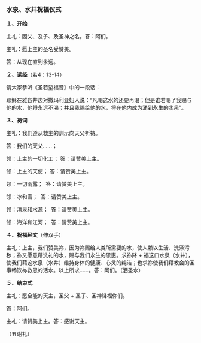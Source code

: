 ### **水泉、水井祝福仪式**

**１、开始**

主礼：因父、及子、及圣神之名。答：阿们。

主礼：愿上主的圣名受赞美。

答：从现在直到永远。

**２、读经**（若4：13-14）

请大家恭听《圣若望福音》中的一段话：

耶稣在雅各井边对撒玛利亚妇人说：“凡喝这水的还要再渴；但是谁若喝了我赐与他的水，他将永远不渴；并且我赐给他的水，将在他内成为涌到永生的水泉”。

**３、祷词**

主礼：我们遵从救主的训示向天父祈祷。

答：我们的天父……；

领：上主的一切化工； 答：请赞美上主。

领：上主的天使； 答：请赞美上主。

领：一切雨露；  答：请赞美上主。

领：冰和雪；  答：请赞美上主。

领：清泉和水源；  答：请赞美上主。

领：海洋和江河；  答：请赞美上主。

**４、祝福经文**（伸双手）

主礼：上主，我们赞美祢，因为祢赐给人类所需要的水，使人赖以生活、洗涤污秽；祢又愿意藉洗礼的水，赐与我们永生的恩惠。求祢降 + 福这口水泉（水井），使我们藉这水泉（水井）维持身体的健康、心灵的纯洁；也求祢使我们藉教会的圣事畅饮祢救恩的活水。以上所求……。答：阿们。（洒圣水）

**５、结束式**

主礼：愿全能的天主，圣父 + 圣子、圣神降福你们。

答：阿们。

主礼：请赞美上主。答：感谢天主。

（五谢礼）